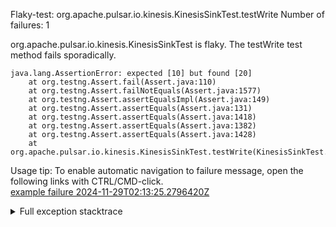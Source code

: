         
Flaky-test: org.apache.pulsar.io.kinesis.KinesisSinkTest.testWrite
Number of failures: 1

org.apache.pulsar.io.kinesis.KinesisSinkTest is flaky. The testWrite test method fails sporadically.

```
java.lang.AssertionError: expected [10] but found [20]
	at org.testng.Assert.fail(Assert.java:110)
	at org.testng.Assert.failNotEquals(Assert.java:1577)
	at org.testng.Assert.assertEqualsImpl(Assert.java:149)
	at org.testng.Assert.assertEquals(Assert.java:131)
	at org.testng.Assert.assertEquals(Assert.java:1418)
	at org.testng.Assert.assertEquals(Assert.java:1382)
	at org.testng.Assert.assertEquals(Assert.java:1428)
	at org.apache.pulsar.io.kinesis.KinesisSinkTest.testWrite(KinesisSinkTest.java:117)
```

Usage tip: To enable automatic navigation to failure message, open the following links with CTRL/CMD-click.  
[example failure 2024-11-29T02:13:25.2796420Z](https://github.com/apache/pulsar/actions/runs/12077761880/job/33681308256#step:11:1655)  


<details>
<summary>Full exception stacktrace</summary>
<code><pre>
java.lang.AssertionError: expected [10] but found [20]
	at org.testng.Assert.fail(Assert.java:110)
	at org.testng.Assert.failNotEquals(Assert.java:1577)
	at org.testng.Assert.assertEqualsImpl(Assert.java:149)
	at org.testng.Assert.assertEquals(Assert.java:131)
	at org.testng.Assert.assertEquals(Assert.java:1418)
	at org.testng.Assert.assertEquals(Assert.java:1382)
	at org.testng.Assert.assertEquals(Assert.java:1428)
	at org.apache.pulsar.io.kinesis.KinesisSinkTest.testWrite(KinesisSinkTest.java:117)
	at java.base/jdk.internal.reflect.DirectMethodHandleAccessor.invoke(DirectMethodHandleAccessor.java:103)
	at java.base/java.lang.reflect.Method.invoke(Method.java:580)
	at org.testng.internal.invokers.MethodInvocationHelper.invokeMethod(MethodInvocationHelper.java:139)
	at org.testng.internal.invokers.InvokeMethodRunnable.runOne(InvokeMethodRunnable.java:47)
	at org.testng.internal.invokers.InvokeMethodRunnable.call(InvokeMethodRunnable.java:76)
	at org.testng.internal.invokers.InvokeMethodRunnable.call(InvokeMethodRunnable.java:11)
	at java.base/java.util.concurrent.FutureTask.run(FutureTask.java:317)
	at java.base/java.util.concurrent.ThreadPoolExecutor.runWorker(ThreadPoolExecutor.java:1144)
	at java.base/java.util.concurrent.ThreadPoolExecutor$Worker.run(ThreadPoolExecutor.java:642)
	at java.base/java.lang.Thread.run(Thread.java:1583)

</pre></code>
</details>

